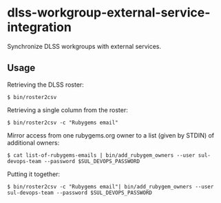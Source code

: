 dlss-workgroup-external-service-integration
===========================================

Synchronize DLSS workgroups with external services.


## Usage 

Retrieving the DLSS roster:

```console
$ bin/roster2csv
```

Retrieving a single column from the roster:

```console
$ bin/roster2csv -c "Rubygems email"
```

Mirror access from one rubygems.org owner to a list (given by STDIN) of additional owners:

```console
$ cat list-of-rubygems-emails | bin/add_rubygem_owners --user sul-devops-team --password $SUL_DEVOPS_PASSWORD
```

Putting it together:

```console
$ bin/roster2csv -c "Rubygems email"| bin/add_rubygem_owners --user sul-devops-team --password $SUL_DEVOPS_PASSWORD
```
